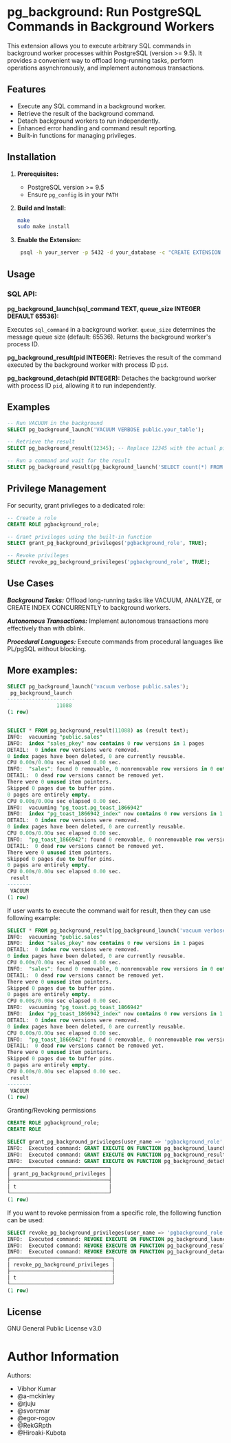 # pg_background: Run PostgreSQL Commands in Background Workers

This extension allows you to execute arbitrary SQL commands in background worker processes within PostgreSQL (version >= 9.5). It provides a convenient way to offload long-running tasks, perform operations asynchronously, and implement autonomous transactions.

## Features

* Execute any SQL command in a background worker.
* Retrieve the result of the background command.
* Detach background workers to run independently.
* Enhanced error handling and command result reporting.
* Built-in functions for managing privileges.

## Installation

1. **Prerequisites:**
   * PostgreSQL version >= 9.5
   * Ensure `pg_config` is in your `PATH`

2. **Build and Install:**
   ```bash
   make
   sudo make install
   ```
3. **Enable the Extension:**
   ```bash
    psql -h your_server -p 5432 -d your_database -c "CREATE EXTENSION pg_background;"
   ```

## Usage
### SQL API:

****pg_background_launch(sql_command TEXT, queue_size INTEGER DEFAULT 65536):****

Executes `sql_command` in a background worker. `queue_size` determines the message queue size (default: 65536). Returns the background worker's process ID.

****pg_background_result(pid INTEGER):****
Retrieves the result of the command executed by the background worker with process ID `pid`.

****pg_background_detach(pid INTEGER):****
Detaches the background worker with process ID `pid`, allowing it to run independently.

## Examples
```sql
-- Run VACUUM in the background
SELECT pg_background_launch('VACUUM VERBOSE public.your_table');

-- Retrieve the result
SELECT pg_background_result(12345); -- Replace 12345 with the actual pid

-- Run a command and wait for the result
SELECT pg_background_result(pg_background_launch('SELECT count(*) FROM your_table'));
```

## Privilege Management
For security, grant privileges to a dedicated role:
```SQL
-- Create a role
CREATE ROLE pgbackground_role;

-- Grant privileges using the built-in function
SELECT grant_pg_background_privileges('pgbackground_role', TRUE);

-- Revoke privileges
SELECT revoke_pg_background_privileges('pgbackground_role', TRUE);
```

## Use Cases

***Background Tasks:*** Offload long-running tasks like VACUUM, ANALYZE, or CREATE INDEX CONCURRENTLY to background workers.

***Autonomous Transactions:*** Implement autonomous transactions more effectively than with dblink.

***Procedural Languages:*** Execute commands from procedural languages like PL/pgSQL without blocking.




## More examples:

```sql
SELECT pg_background_launch('vacuum verbose public.sales');
 pg_background_launch 
----------------------
                11088
(1 row)


SELECT * FROM pg_background_result(11088) as (result text);
INFO:  vacuuming "public.sales"
INFO:  index "sales_pkey" now contains 0 row versions in 1 pages
DETAIL:  0 index row versions were removed.
0 index pages have been deleted, 0 are currently reusable.
CPU 0.00s/0.00u sec elapsed 0.00 sec.
INFO:  "sales": found 0 removable, 0 nonremovable row versions in 0 out of 0 pages
DETAIL:  0 dead row versions cannot be removed yet.
There were 0 unused item pointers.
Skipped 0 pages due to buffer pins.
0 pages are entirely empty.
CPU 0.00s/0.00u sec elapsed 0.00 sec.
INFO:  vacuuming "pg_toast.pg_toast_1866942"
INFO:  index "pg_toast_1866942_index" now contains 0 row versions in 1 pages
DETAIL:  0 index row versions were removed.
0 index pages have been deleted, 0 are currently reusable.
CPU 0.00s/0.00u sec elapsed 0.00 sec.
INFO:  "pg_toast_1866942": found 0 removable, 0 nonremovable row versions in 0 out of 0 pages
DETAIL:  0 dead row versions cannot be removed yet.
There were 0 unused item pointers.
Skipped 0 pages due to buffer pins.
0 pages are entirely empty.
CPU 0.00s/0.00u sec elapsed 0.00 sec.
 result    
--------
 VACUUM
(1 row)

```

If user wants to execute the command wait for result, then they can use following example:
```sql
SELECT * FROM pg_background_result(pg_background_launch('vacuum verbose public.sales')) as (result TEXT);
INFO:  vacuuming "public.sales"
INFO:  index "sales_pkey" now contains 0 row versions in 1 pages
DETAIL:  0 index row versions were removed.
0 index pages have been deleted, 0 are currently reusable.
CPU 0.00s/0.00u sec elapsed 0.00 sec.
INFO:  "sales": found 0 removable, 0 nonremovable row versions in 0 out of 0 pages
DETAIL:  0 dead row versions cannot be removed yet.
There were 0 unused item pointers.
Skipped 0 pages due to buffer pins.
0 pages are entirely empty.
CPU 0.00s/0.00u sec elapsed 0.00 sec.
INFO:  vacuuming "pg_toast.pg_toast_1866942"
INFO:  index "pg_toast_1866942_index" now contains 0 row versions in 1 pages
DETAIL:  0 index row versions were removed.
0 index pages have been deleted, 0 are currently reusable.
CPU 0.00s/0.00u sec elapsed 0.00 sec.
INFO:  "pg_toast_1866942": found 0 removable, 0 nonremovable row versions in 0 out of 0 pages
DETAIL:  0 dead row versions cannot be removed yet.
There were 0 unused item pointers.
Skipped 0 pages due to buffer pins.
0 pages are entirely empty.
CPU 0.00s/0.00u sec elapsed 0.00 sec.
 result 
--------
 VACUUM
(1 row)
```

Granting/Revoking permissions
```sql
CREATE ROLE pgbackground_role;
CREATE ROLE

SELECT grant_pg_background_privileges(user_name => 'pgbackground_role', print_commands => true);
INFO:  Executed command: GRANT EXECUTE ON FUNCTION pg_background_launch(pg_catalog.text, pg_catalog.int4) TO pgbackground_role
INFO:  Executed command: GRANT EXECUTE ON FUNCTION pg_background_result(pg_catalog.int4) TO pgbackground_role
INFO:  Executed command: GRANT EXECUTE ON FUNCTION pg_background_detach(pg_catalog.int4) TO pgbackground_role
┌────────────────────────────────┐
│ grant_pg_background_privileges │
├────────────────────────────────┤
│ t                              │
└────────────────────────────────┘
(1 row)
```

If you want to revoke permission from a specific role, the following function can be used:
```sql
SELECT revoke_pg_background_privileges(user_name => 'pgbackground_role', print_commands => true);
INFO:  Executed command: REVOKE EXECUTE ON FUNCTION pg_background_launch(pg_catalog.text, pg_catalog.int4) FROM pgbackground_role
INFO:  Executed command: REVOKE EXECUTE ON FUNCTION pg_background_result(pg_catalog.int4) FROM pgbackground_role
INFO:  Executed command: REVOKE EXECUTE ON FUNCTION pg_background_detach(pg_catalog.int4) FROM pgbackground_role
┌─────────────────────────────────┐
│ revoke_pg_background_privileges │
├─────────────────────────────────┤
│ t                               │
└─────────────────────────────────┘
(1 row)
```

## License

GNU General Public License v3.0

# Author Information
Authors:
* Vibhor Kumar
* @a-mckinley
* @rjuju
* @svorcmar 
* @egor-rogov
* @RekGRpth
* @Hiroaki-Kubota
